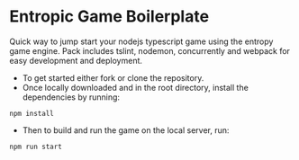 # Entropic Game Boilerplate

Quick way to jump start your nodejs typescript game using the entropy game engine. 
Pack includes tslint, nodemon, concurrently and webpack for easy development and deployment.

- To get started either fork or clone the repository.
- Once locally downloaded and in the root directory, install the dependencies by running:
```
npm install
```
- Then to build and run the game on the local server, run:
```
npm run start
```
